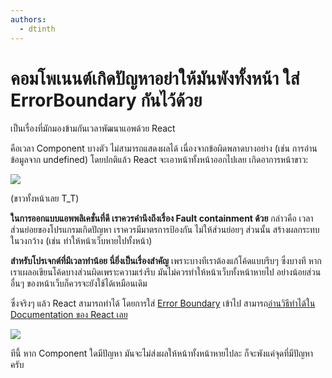 ```yaml
---
authors:
  - dtinth
---
```


# คอมโพเนนต์เกิดปัญหาอย่าให้มันพังทั้งหน้า ใส่ ErrorBoundary กันไว้ด้วย

<author-list></author-list>

เป็นเรื่องที่มักมองข้ามกันเวลาพัฒนาแอพด้วย React

คือเวลา Component บางตัว ไม่สามารถแสดงผลได้ เนื่องจากข้อผิดพลาดบางอย่าง (เช่น การอ่านข้อมูลจาก undefined)
โดยปกติแล้ว React จะเอาหน้าทั้งหน้าออกไปเลย
เกิดอาการหน้าขาว:

![](./Artboard-d328ee11-4d23-41e7-8584-d4006d6f90aa.png)

(ขาวทั้งหน้าเลย T_T)

**ในการออกแบบแอพพลิเคชั่นที่ดี
เราควรคำนึงถึงเรื่อง Fault containment ด้วย**
กล่าวคือ เวลาส่วนย่อยของโปรแกรมเกิดปัญหา
เราควรมีมาตรการป้องกัน ไม่ให้ส่วนย่อยๆ ส่วนนั้น สร้างผลกระทบในวงกว้าง
(เช่น ทำให้หน้าเว็บหายไปทั้งหน้า)

**สำหรับโปรเจกต์ที่มีเวลาทำน้อย นี่ยิ่งเป็นเรื่องสำคัญ**
เพราะบางทีเราต้องแก้โค้ดแบบรีบๆ ซึ่งบางที หากเราเผลอเขียนโค้ดบางส่วนผิดเพราะความเร่งรีบ
มันไม่ควรทำให้หน้าเว็บทั้งหน้าหายไป
อย่างน้อยส่วนอื่นๆ ของหน้าเว็บก็ควรจะยังใช้ได้เหมือนเดิม

ซึ่งจริงๆ แล้ว
React สามารถทำได้
โดยการใส่ [Error Boundary](https://reactjs.org/docs/error-boundaries.html) เข้าไป
สามารถ[อ่านวิธีทำได้ใน Documentation ของ React เลย](https://reactjs.org/docs/error-boundaries.html)

![](./Screen_Shot_2019-04-08_at_17-e9c4bca3-99c2-4243-ba52-ecc4c6809056.53.42.png)

ทีนี้ หาก Component ใดมีปัญหา
มันจะไม่ส่งผลให้หน้าทั้งหน้าหายไปละ
ก็จะพังแค่จุดที่มีปัญหาครับ
